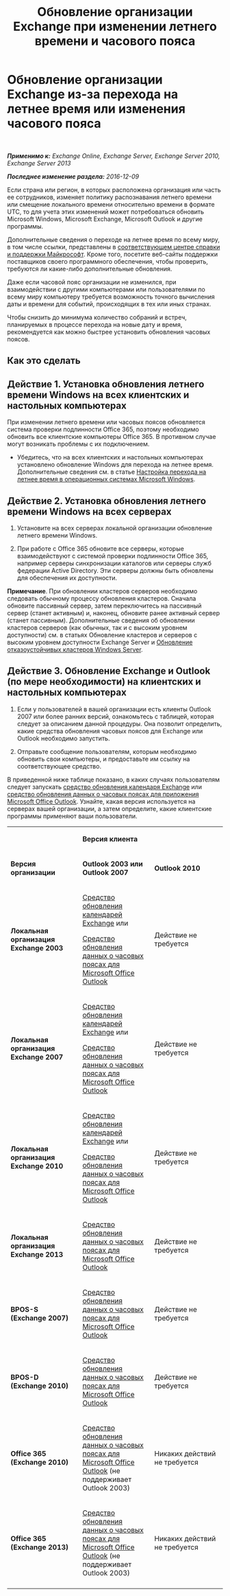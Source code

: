 ﻿---
title: 'Обновление организации Exchange при изменении летнего времени и часового пояса'
TOCTitle: Обновление организации Exchange из-за перехода на летнее время или изменения часового пояса
ms:assetid: 5b12615c-24cf-4f46-bf3c-2334dc734ef8
ms:mtpsurl: https://technet.microsoft.com/ru-ru/library/Hh530051(v=EXCHG.150)
ms:contentKeyID: 69933131
ms.date: 04/30/2018
mtps_version: v=EXCHG.150
ms.translationtype: HT
---

# Обновление организации Exchange из-за перехода на летнее время или изменения часового пояса

 

_**Применимо к:** Exchange Online, Exchange Server, Exchange Server 2010, Exchange Server 2013_

_**Последнее изменение раздела:** 2016-12-09_

Если страна или регион, в которых расположена организация или часть ее сотрудников, изменяет политику распознавания летнего времени или смещение локального времени относительно времени в формате UTC, то для учета этих изменений может потребоваться обновить Microsoft Windows, Microsoft Exchange, Microsoft Outlook и другие программы.

Дополнительные сведения о переходе на летнее время по всему миру, в том числе ссылки, представлены в [соответствующем центре справки и поддержки Майкрософт](https://go.microsoft.com/fwlink/p/?linkid=99640). Кроме того, посетите веб-сайты поддержки поставщиков своего программного обеспечения, чтобы проверить, требуются ли какие-либо дополнительные обновления.

Даже если часовой пояс организации не изменился, при взаимодействии с другими компьютерами или пользователями по всему миру компьютеру требуется возможность точного вычисления даты и времени для событий, происходящих в тех или иных странах.

Чтобы снизить до минимума количество собраний и встреч, планируемых в процессе перехода на новые дату и время, рекомендуется как можно быстрее установить обновления часовых поясов.

## Как это сделать

## Действие 1. Установка обновления летнего времени Windows на всех клиентских и настольных компьютерах

При изменении летнего времени или часовых поясов обновляется система проверки подлинности Office 365, поэтому необходимо обновить все клиентские компьютеры Office 365. В противном случае могут возникать проблемы с их подключением.

  - Убедитесь, что на всех клиентских и настольных компьютерах установлено обновление Windows для перехода на летнее время. Дополнительные сведения см. в статье [Настройка перехода на летнее время в операционных системах Microsoft Windows](http://go.microsoft.com/fwlink/p/?linkid=3052&kbid=914387).

## Действие 2. Установка обновления летнего времени Windows на всех серверах

1.  Установите на всех серверах локальной организации обновление летнего времени Windows.

2.  При работе с Office 365 обновите все серверы, которые взаимодействуют с системой проверки подлинности Office 365, например серверы синхронизации каталогов или серверы служб федерации Active Directory. Эти серверы должны быть обновлены для обеспечения их доступности.

**Примечание**. При обновлении кластеров серверов необходимо следовать обычному процессу обновления кластеров. Сначала обновите пассивный сервер, затем переключитесь на пассивный сервер (станет активным) и, наконец, обновите ранее активный сервер (станет пассивным). Дополнительные сведения об обновлении кластеров серверов (как обычных, так и с высоким уровнем доступности) см. в статьях Обновление кластеров и серверов с высоким уровнем доступности Exchange Server и [Обновление отказоустойчивых кластеров Windows Server](https://support.microsoft.com/ru-ru/kb/174799).

## Действие 3. Обновление Exchange и Outlook (по мере необходимости) на клиентских и настольных компьютерах

1.  Если у пользователей в вашей организации есть клиенты Outlook 2007 или более ранних версий, ознакомьтесь с таблицей, которая следует за описанием данной процедуры. Она позволит определить, какие средства обновления часовых поясов для Exchange или Outlook необходимо запустить.

2.  Отправьте сообщение пользователям, которым необходимо обновить свои компьютеры, и предоставьте им ссылку на соответствующее средство.

В приведенной ниже таблице показано, в каких случаях пользователям следует запускать [средство обновления календаря Exchange](http://go.microsoft.com/fwlink/p/?linkid=3052&kbid=930879) или [средство обновления данных о часовых поясах для приложения Microsoft Office Outlook](http://go.microsoft.com/fwlink/p/?linkid=3052&kbid=931667). Узнайте, какая версия используется на серверах вашей организации, а затем определите, какие клиентские программы применяют ваши пользователи.


<table>
<colgroup>
<col style="width: 33%" />
<col style="width: 33%" />
<col style="width: 33%" />
</colgroup>
<tbody>
<tr class="odd">
<td><p></p></td>
<td><p><strong>Версия клиента</strong></p></td>
<td></td>
</tr>
<tr class="even">
<td><p><strong>Версия организации</strong></p></td>
<td><p><strong>Outlook 2003 или Outlook 2007</strong></p></td>
<td><p><strong>Outlook 2010</strong></p></td>
</tr>
<tr class="odd">
<td><p><strong>Локальная организация Exchange 2003</strong></p></td>
<td><p><a href="http://go.microsoft.com/fwlink/p/?linkid=3052&kbid=930879">Средство обновления календарей Exchange</a> или</p>
<p><a href="http://go.microsoft.com/fwlink/p/?linkid=3052&kbid=931667">Средство обновления данных о часовых поясах для Microsoft Office Outlook</a></p></td>
<td><p>Действие не требуется</p></td>
</tr>
<tr class="even">
<td><p><strong>Локальная организация Exchange 2007</strong></p></td>
<td><p><a href="http://go.microsoft.com/fwlink/p/?linkid=3052&kbid=930879">Средство обновления календарей Exchange</a> или</p>
<p><a href="http://go.microsoft.com/fwlink/p/?linkid=3052&kbid=931667">Средство обновления данных о часовых поясах для Microsoft Office Outlook</a></p></td>
<td><p>Действие не требуется</p></td>
</tr>
<tr class="odd">
<td><p><strong>Локальная организация Exchange 2010</strong></p></td>
<td><p><a href="http://go.microsoft.com/fwlink/p/?linkid=3052&kbid=930879">Средство обновления календарей Exchange</a> или</p>
<p><a href="http://go.microsoft.com/fwlink/p/?linkid=3052&kbid=931667">Средство обновления данных о часовых поясах для Microsoft Office Outlook</a></p></td>
<td><p>Действие не требуется</p></td>
</tr>
<tr class="even">
<td><p><strong>Локальная организация Exchange 2013</strong></p></td>
<td><p><a href="http://go.microsoft.com/fwlink/p/?linkid=3052&kbid=931667">Средство обновления данных о часовых поясах для Microsoft Office Outlook</a></p></td>
<td><p>Действие не требуется</p></td>
</tr>
<tr class="odd">
<td><p><strong>BPOS-S (Exchange 2007)</strong></p></td>
<td><p><a href="http://go.microsoft.com/fwlink/p/?linkid=3052&kbid=931667">Средство обновления данных о часовых поясах для Microsoft Office Outlook</a></p></td>
<td><p>Действие не требуется</p></td>
</tr>
<tr class="even">
<td><p><strong>BPOS-D (Exchange 2010)</strong></p></td>
<td><p><a href="http://go.microsoft.com/fwlink/p/?linkid=3052&kbid=931667">Средство обновления данных о часовых поясах для Microsoft Office Outlook</a></p></td>
<td><p>Действие не требуется</p></td>
</tr>
<tr class="odd">
<td><p><strong>Office 365 (Exchange 2010)</strong></p></td>
<td><p><a href="http://go.microsoft.com/fwlink/p/?linkid=3052&kbid=931667">Средство обновления данных о часовых поясах для Microsoft Office Outlook</a> (не поддерживает Outlook 2003)</p></td>
<td><p>Никаких действий не требуется</p></td>
</tr>
<tr class="even">
<td><p><strong>Office 365 (Exchange 2013)</strong></p></td>
<td><p><a href="http://go.microsoft.com/fwlink/p/?linkid=3052&kbid=931667">Средство обновления данных о часовых поясах для Microsoft Office Outlook</a> (не поддерживает Outlook 2003)</p></td>
<td><p>Никаких действий не требуется</p></td>
</tr>
<tr class="odd">
<td></td>
<td></td>
<td></td>
</tr>
</tbody>
</table>

